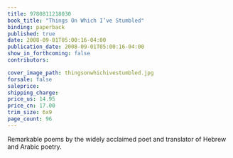 ```yaml
---
title: 9780811218030
book_title: "Things On Which I’ve Stumbled"
binding: paperback
published: true
date: 2008-09-01T05:00:16-04:00
publication_date: 2008-09-01T05:00:16-04:00
show_in_forthcoming: false
contributors:

cover_image_path: thingsonwhichivestumbled.jpg
forsale: false
saleprice:
shipping_charge:
price_us: 14.95
price_cn: 17.00
trim_size: 6x9
page_count: 96
---
```

Remarkable poems by the widely acclaimed poet and translator of Hebrew and Arabic poetry.

